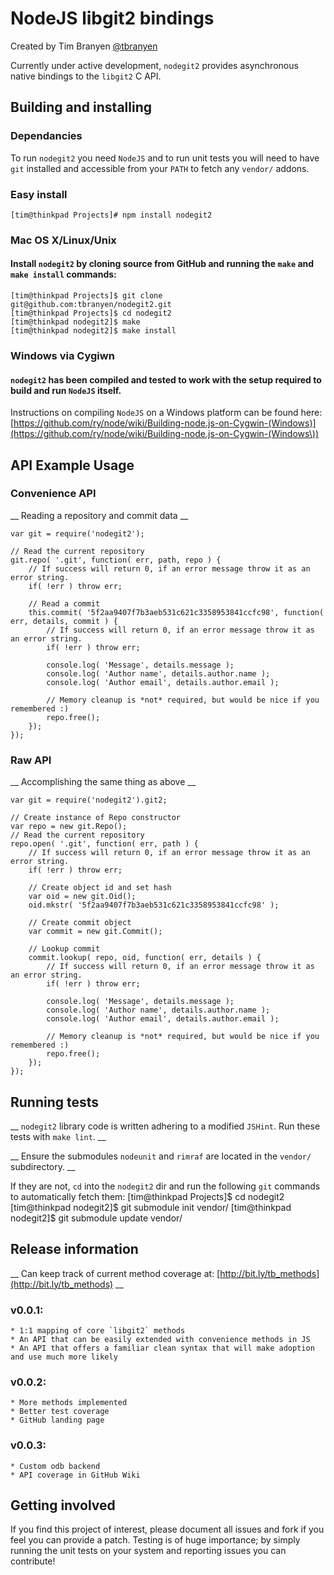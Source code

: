 NodeJS libgit2 bindings
=======================

Created by Tim Branyen [@tbranyen](http://twitter.com/tbranyen)

Currently under active development, `nodegit2` provides asynchronous native bindings to the `libgit2` C API.

Building and installing
-----------------------

### Dependancies ###
To run `nodegit2` you need `NodeJS` and to run unit tests you will need to have `git` installed and accessible from your `PATH` to fetch any `vendor/` addons.

### Easy install ###

    [tim@thinkpad Projects]# npm install nodegit2

### Mac OS X/Linux/Unix ###

#### Install `nodegit2` by cloning source from __GitHub__ and running the `make` and `make install` commands: ####

    [tim@thinkpad Projects]$ git clone git@github.com:tbranyen/nodegit2.git
    [tim@thinkpad Projects]$ cd nodegit2
    [tim@thinkpad nodegit2]$ make
    [tim@thinkpad nodegit2]$ make install

### Windows via Cygiwn ###

#### `nodegit2` has been compiled and tested to work with the setup required to build and run `NodeJS` itself. ####

Instructions on compiling `NodeJS` on a Windows platform can be found here:
[https://github.com/ry/node/wiki/Building-node.js-on-Cygwin-(Windows)](https://github.com/ry/node/wiki/Building-node.js-on-Cygwin-(Windows\))

API Example Usage
-----------------

### Convenience API ###
__ Reading a repository and commit data __

    var git = require('nodegit2');
    
    // Read the current repository
    git.repo( '.git', function( err, path, repo ) {
        // If success will return 0, if an error message throw it as an error string.
        if( !err ) throw err;

        // Read a commit
        this.commit( '5f2aa9407f7b3aeb531c621c3358953841ccfc98', function( err, details, commit ) {
            // If success will return 0, if an error message throw it as an error string.
            if( !err ) throw err;

            console.log( 'Message', details.message );
            console.log( 'Author name', details.author.name );
            console.log( 'Author email', details.author.email );

            // Memory cleanup is *not* required, but would be nice if you remembered :)
            repo.free();
        });
    });

### Raw API ###
__ Accomplishing the same thing as above __

    var git = require('nodegit2').git2;
    
    // Create instance of Repo constructor
    var repo = new git.Repo();
    // Read the current repository
    repo.open( '.git', function( err, path ) {
        // If success will return 0, if an error message throw it as an error string.
        if( !err ) throw err;

        // Create object id and set hash
        var oid = new git.Oid();
        oid.mkstr( '5f2aa9407f7b3aeb531c621c3358953841ccfc98' );

        // Create commit object
        var commit = new git.Commit();

        // Lookup commit
        commit.lookup( repo, oid, function( err, details ) {
            // If success will return 0, if an error message throw it as an error string.
            if( !err ) throw err;

            console.log( 'Message', details.message );
            console.log( 'Author name', details.author.name );
            console.log( 'Author email', details.author.email );

            // Memory cleanup is *not* required, but would be nice if you remembered :)
            repo.free();
        });
    });

Running tests
-------------

__ `nodegit2` library code is written adhering to a modified `JSHint`. Run these tests with `make lint`. __

__ Ensure the submodules `nodeunit` and `rimraf` are located in the `vendor/` subdirectory. __

If they are not, `cd` into the `nodegit2` dir and run the following `git` commands to automatically fetch them:
    [tim@thinkpad Projects]$ cd nodegit2
    [tim@thinkpad nodegit2]$ git submodule init vendor/
    [tim@thinkpad nodegit2]$ git submodule update vendor/

Release information
-------------------

__ Can keep track of current method coverage at: [http://bit.ly/tb_methods](http://bit.ly/tb_methods) __

### v0.0.1: ###
    * 1:1 mapping of core `libgit2` methods
    * An API that can be easily extended with convenience methods in JS
    * An API that offers a familiar clean syntax that will make adoption and use much more likely

### v0.0.2: ###
    * More methods implemented
    * Better test coverage
    * GitHub landing page

### v0.0.3: ###
    * Custom odb backend
    * API coverage in GitHub Wiki

Getting involved
----------------

If you find this project of interest, please document all issues and fork if you feel you can provide a patch.  Testing is of huge importance; by simply running the unit tests on your system and reporting issues you can contribute!
